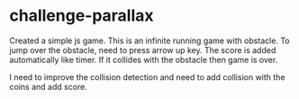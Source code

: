 # challenge-parallax

Created a simple js game. This is an infinite running game with obstacle. To jump over the obstacle, need to press arrow up key. The score is added automatically like timer. If it collides with the obstacle then game is over.

I need to improve the collision detection and need to add collision with the coins and add score.